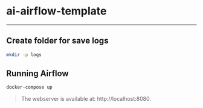 # ai-airflow-template
- - - -

## Create folder for save logs

```bash
mkdir -p logs
```

##  Running Airflow

```bash
docker-compose up
```

> The webserver is available at: http://localhost:8080.